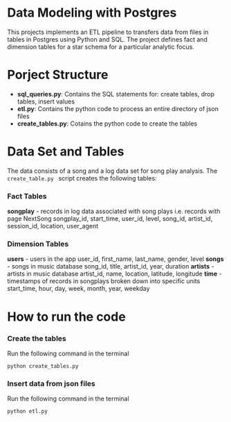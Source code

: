 # Data Modeling with Postgres
This projects implements an ETL pipeline to transfers data from files in tables in Postgres using Python and SQL.
The project defines fact and dimension tables for a star schema for a particular analytic focus.

# Porject Structure
- **sql_queries.py**: Contains the SQL statements for: create tables, drop tables, insert values
- **etl.py**: Contains the python code to process an entire directory of json files
- **create_tables.py**: Cotains the python code to create the tables

# Data Set and Tables
The data consists of a song and a log data set for song play analysis. The ```create_table.py ``` script creates the following tables:

### Fact Tables
**songplay** - records in log data associated with song plays i.e. records with page NextSong
songplay_id, start_time, user_id, level, song_id, artist_id, session_id, location, user_agent

### Dimension Tables
**users** - users in the app
user_id, first_name, last_name, gender, level
**songs** - songs in music database
song_id, title, artist_id, year, duration
**artists** - artists in music database
artist_id, name, location, latitude, longitude
**time** - timestamps of records in songplays broken down into specific units
start_time, hour, day, week, month, year, weekday


# How to run the code

### Create the tables
Run the following command in the terminal
```
python create_tables.py
```

### Insert data from json files
Run the following command in the terminal
```
python etl.py
```
